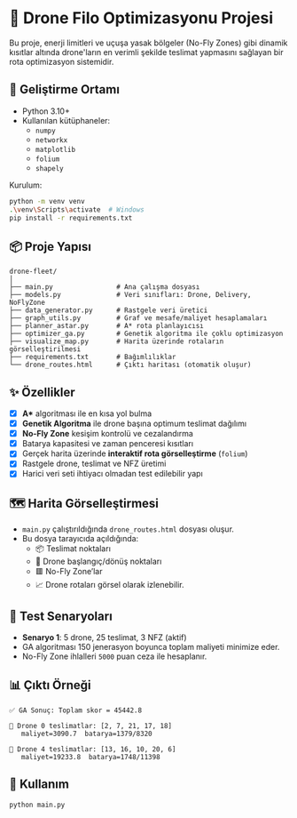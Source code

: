 # 🚁 Drone Filo Optimizasyonu Projesi

Bu proje, enerji limitleri ve uçuşa yasak bölgeler (No-Fly Zones) gibi dinamik kısıtlar altında drone'ların en verimli şekilde teslimat yapmasını sağlayan bir rota optimizasyon sistemidir.

## 🔧 Geliştirme Ortamı

- Python 3.10+
- Kullanılan kütüphaneler:
  - `numpy`
  - `networkx`
  - `matplotlib`
  - `folium`
  - `shapely`

Kurulum:
```bash
python -m venv venv
.\venv\Scripts\activate  # Windows
pip install -r requirements.txt
```

## 📦 Proje Yapısı

```
drone-fleet/
│
├── main.py                # Ana çalışma dosyası
├── models.py              # Veri sınıfları: Drone, Delivery, NoFlyZone
├── data_generator.py      # Rastgele veri üretici
├── graph_utils.py         # Graf ve mesafe/maliyet hesaplamaları
├── planner_astar.py       # A* rota planlayıcısı
├── optimizer_ga.py        # Genetik algoritma ile çoklu optimizasyon
├── visualize_map.py       # Harita üzerinde rotaların görselleştirilmesi
├── requirements.txt       # Bağımlılıklar
└── drone_routes.html      # Çıktı haritası (otomatik oluşur)
```

## ✨ Özellikler

- [x] **A\*** algoritması ile en kısa yol bulma  
- [x] **Genetik Algoritma** ile drone başına optimum teslimat dağılımı  
- [x] **No-Fly Zone** kesişim kontrolü ve cezalandırma  
- [x] Batarya kapasitesi ve zaman penceresi kısıtları  
- [x] Gerçek harita üzerinde **interaktif rota görselleştirme** (`folium`)  
- [x] Rastgele drone, teslimat ve NFZ üretimi  
- [x] Harici veri seti ihtiyacı olmadan test edilebilir yapı

## 🗺️ Harita Görselleştirmesi

- `main.py` çalıştırıldığında `drone_routes.html` dosyası oluşur.
- Bu dosya tarayıcıda açıldığında:
  - 📦 Teslimat noktaları
  - 🚁 Drone başlangıç/dönüş noktaları
  - 🟥 No-Fly Zone’lar
  - 📈 Drone rotaları
  görsel olarak izlenebilir.

## 🧪 Test Senaryoları

- **Senaryo 1**: 5 drone, 25 teslimat, 3 NFZ (aktif)
- GA algoritması 150 jenerasyon boyunca toplam maliyeti minimize eder.
- No-Fly Zone ihlalleri `5000` puan ceza ile hesaplanır.

## 📊 Çıktı Örneği

```
✅ GA Sonuç: Toplam skor = 45442.8

🚁 Drone 0 teslimatlar: [2, 7, 21, 17, 18]
   maliyet=3090.7  batarya=1379/8320

🚁 Drone 4 teslimatlar: [13, 16, 10, 20, 6]
   maliyet=19233.8  batarya=1748/11398
```

## 📘 Kullanım

```bash
python main.py
```
